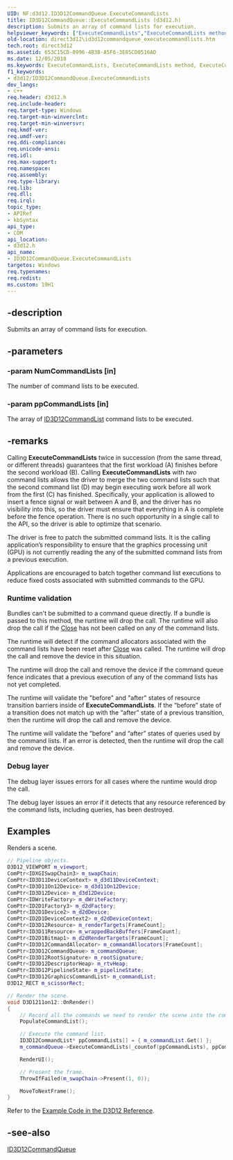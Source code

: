 ```yaml
---
UID: NF:d3d12.ID3D12CommandQueue.ExecuteCommandLists
title: ID3D12CommandQueue::ExecuteCommandLists (d3d12.h)
description: Submits an array of command lists for execution.
helpviewer_keywords: ["ExecuteCommandLists","ExecuteCommandLists method","ExecuteCommandLists method","ID3D12CommandQueue interface","ID3D12CommandQueue interface","ExecuteCommandLists method","ID3D12CommandQueue.ExecuteCommandLists","ID3D12CommandQueue::ExecuteCommandLists","d3d12/ID3D12CommandQueue::ExecuteCommandLists","direct3d12.id3d12commandqueue_executecommandlists"]
old-location: direct3d12\id3d12commandqueue_executecommandlists.htm
tech.root: direct3d12
ms.assetid: 653C15CD-0996-4B3B-A5F6-3E85CD0516AD
ms.date: 12/05/2018
ms.keywords: ExecuteCommandLists, ExecuteCommandLists method, ExecuteCommandLists method,ID3D12CommandQueue interface, ID3D12CommandQueue interface,ExecuteCommandLists method, ID3D12CommandQueue.ExecuteCommandLists, ID3D12CommandQueue::ExecuteCommandLists, d3d12/ID3D12CommandQueue::ExecuteCommandLists, direct3d12.id3d12commandqueue_executecommandlists
f1_keywords:
- d3d12/ID3D12CommandQueue.ExecuteCommandLists
dev_langs:
- c++
req.header: d3d12.h
req.include-header: 
req.target-type: Windows
req.target-min-winverclnt: 
req.target-min-winversvr: 
req.kmdf-ver: 
req.umdf-ver: 
req.ddi-compliance: 
req.unicode-ansi: 
req.idl: 
req.max-support: 
req.namespace: 
req.assembly: 
req.type-library: 
req.lib: 
req.dll: 
req.irql: 
topic_type:
- APIRef
- kbSyntax
api_type:
- COM
api_location:
- d3d12.h
api_name:
- ID3D12CommandQueue.ExecuteCommandLists
targetos: Windows
req.typenames: 
req.redist: 
ms.custom: 19H1
---
```


## -description

Submits an array of command lists for execution.

## -parameters

### -param NumCommandLists [in]

The number of command lists to be executed.

### -param ppCommandLists [in]

The array of <a href="https://docs.microsoft.com/windows/desktop/api/d3d12/nn-d3d12-id3d12commandlist">ID3D12CommandList</a> command lists to be executed.

## -remarks

Calling **ExecuteCommandLists** twice in succession (from the same thread, or different threads) guarantees that the first workload (A) finishes before the second workload (B). Calling **ExecuteCommandLists** with *two* command lists allows the driver to merge the two command lists such that the second command list (D) may begin executing work before all work from the first (C) has finished. Specifically, your application is allowed to insert a fence signal or wait between A and B, and the driver has no visibility into this, so the driver must ensure that everything in A is complete before the fence operation. There is no such opportunity in a single call to the API, so the driver is able to optimize that scenario.

The driver is free to patch the submitted command lists. It is the calling application’s responsibility to ensure that the graphics processing unit (GPU) is not currently reading the any of the submitted command lists from a previous execution.

Applications are encouraged to batch together command list executions to reduce fixed costs associated with submitted commands to the GPU.

### Runtime validation

Bundles can't be submitted to a command queue directly. If a bundle is passed to this method, the runtime will drop the call. The runtime will also drop the call if the <a href="https://docs.microsoft.com/windows/desktop/api/d3d12/nf-d3d12-id3d12graphicscommandlist-close">Close</a> has not been called on any of the command lists.

The runtime will detect if the command allocators associated with the command lists have been reset after <a href="https://docs.microsoft.com/windows/desktop/api/d3d12/nf-d3d12-id3d12graphicscommandlist-close">Close</a> was called.  The runtime will drop the call and remove the device in this situation.

The runtime will drop the call and remove the device if the command queue fence indicates that a previous execution of any of the command lists has not yet completed.

The runtime will validate the "before" and "after" states of resource transition barriers inside of <b>ExecuteCommandLists</b>.  If the “before” state of a transition does not match up with the “after” state of a previous transition, then the runtime will drop the call and remove the device.

The runtime will validate the “before” and “after” states of queries used by the command lists.  If an error is detected, then the runtime will drop the call and remove the device.

### Debug layer

The debug layer issues errors for all cases where the runtime would drop the call.

The debug layer issues an error if it detects that any resource referenced by the command lists, including queries, has been destroyed.

## Examples

Renders a scene.

```cpp
// Pipeline objects.
D3D12_VIEWPORT m_viewport;
ComPtr<IDXGISwapChain3> m_swapChain;
ComPtr<ID3D11DeviceContext> m_d3d11DeviceContext;
ComPtr<ID3D11On12Device> m_d3d11On12Device;
ComPtr<ID3D12Device> m_d3d12Device;
ComPtr<IDWriteFactory> m_dWriteFactory;
ComPtr<ID2D1Factory3> m_d2dFactory;
ComPtr<ID2D1Device2> m_d2dDevice;
ComPtr<ID2D1DeviceContext2> m_d2dDeviceContext;
ComPtr<ID3D12Resource> m_renderTargets[FrameCount];
ComPtr<ID3D11Resource> m_wrappedBackBuffers[FrameCount];
ComPtr<ID2D1Bitmap1> m_d2dRenderTargets[FrameCount];
ComPtr<ID3D12CommandAllocator> m_commandAllocators[FrameCount];
ComPtr<ID3D12CommandQueue> m_commandQueue;
ComPtr<ID3D12RootSignature> m_rootSignature;
ComPtr<ID3D12DescriptorHeap> m_rtvHeap;
ComPtr<ID3D12PipelineState> m_pipelineState;
ComPtr<ID3D12GraphicsCommandList> m_commandList;
D3D12_RECT m_scissorRect;
```

```cpp
// Render the scene.
void D3D1211on12::OnRender()
{
    // Record all the commands we need to render the scene into the command list.
    PopulateCommandList();

    // Execute the command list.
    ID3D12CommandList* ppCommandLists[] = { m_commandList.Get() };
    m_commandQueue->ExecuteCommandLists(_countof(ppCommandLists), ppCommandLists);

    RenderUI();

    // Present the frame.
    ThrowIfFailed(m_swapChain->Present(1, 0));

    MoveToNextFrame();
}
```

Refer to the <a href="https://docs.microsoft.com/windows/desktop/direct3d12/notes-on-example-code">Example Code in the D3D12 Reference</a>.

## -see-also

<a href="https://docs.microsoft.com/windows/desktop/api/d3d12/nn-d3d12-id3d12commandqueue">ID3D12CommandQueue</a>

